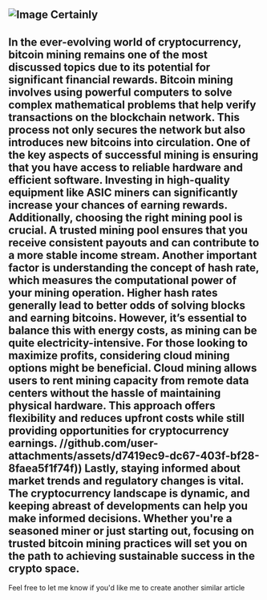 
![Image](https://github.com/user-attachments/assets/d7419ec9-dc67-403f-bf28-8faea5f1f74f)
Certainly
---
In the ever-evolving world of cryptocurrency, **bitcoin mining** remains one of the most discussed topics due to its potential for significant financial rewards. Bitcoin mining involves using powerful computers to solve complex mathematical problems that help verify transactions on the blockchain network. This process not only secures the network but also introduces new bitcoins into circulation.
One of the key aspects of successful mining is ensuring that you have access to **reliable hardware** and **efficient software**. Investing in high-quality equipment like ASIC miners can significantly increase your chances of earning rewards. Additionally, choosing the right mining pool is crucial. A **trusted mining pool** ensures that you receive consistent payouts and can contribute to a more stable income stream.
Another important factor is understanding the concept of **hash rate**, which measures the computational power of your mining operation. Higher hash rates generally lead to better odds of solving blocks and earning bitcoins. However, it’s essential to balance this with energy costs, as mining can be quite electricity-intensive.
For those looking to maximize profits, considering **cloud mining** options might be beneficial. Cloud mining allows users to rent mining capacity from remote data centers without the hassle of maintaining physical hardware. This approach offers flexibility and reduces upfront costs while still providing opportunities for **cryptocurrency earnings**.
 //github.com/user-attachments/assets/d7419ec9-dc67-403f-bf28-8faea5f1f74f))
Lastly, staying informed about market trends and regulatory changes is vital. The cryptocurrency landscape is dynamic, and keeping abreast of developments can help you make informed decisions. Whether you're a seasoned miner or just starting out, focusing on **trusted bitcoin mining practices** will set you on the path to achieving sustainable success in the crypto space.
--- 
Feel free to let me know if you'd like me to create another similar article
